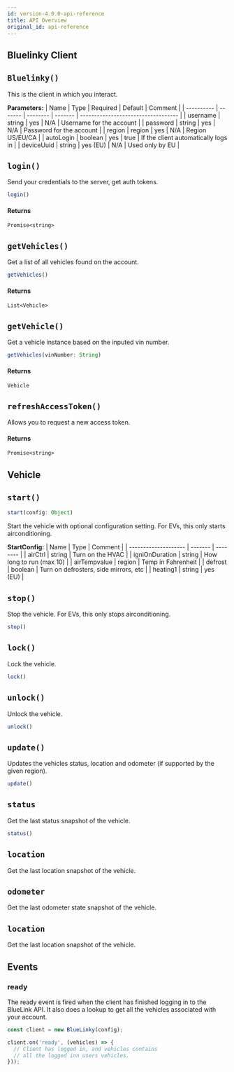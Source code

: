 ```yaml
---
id: version-4.0.0-api-reference
title: API Overview
original_id: api-reference
---
```


## Bluelinky Client

## `Bluelinky()`

This is the client in which you interact.

**Parameters:**
| Name       | Type    | Required | Default | Comment                             |
| ---------- | ------- | -------- | ------- | ----------------------------------- |
| username   | string  | yes      | N/A     | Username for the account            |
| password   | string  | yes      | N/A     | Password for the account            |
| region     | region  | yes      | N/A     | Region US/EU/CA                     |
| autoLogin  | boolean | yes      | true    | If the client automatically logs in |
| deviceUuid | string  | yes (EU) | N/A     | Used only by EU                     |


## `login()`
Send your credentials to the server, get auth tokens.

```js
login()
```

#### Returns
`Promise<string>`

## `getVehicles()`
Get a list of all vehicles found on the account.

```js
getVehicles()
```

#### Returns
`List<Vehicle>`

## `getVehicle()`

Get a vehicle instance based on the inputed vin number.

```js
getVehicles(vinNumber: String)
```

#### Returns
`Vehicle`

## `refreshAccessToken()`

Allows you to request a new access token.

#### Returns
`Promise<string>`

## Vehicle

## `start()`

```js
start(config: Object)
```

Start the vehicle with optional configuration setting.
For EVs, this only starts airconditioning.

**StartConfig:**
| Name                 | Type    | Comment |
| -------------------- | ------- | -------- |
| airCtrl              | string  | Turn on the HVAC                           |
| igniOnDuration       | string  | How long to run (max 10)                   |
| airTempvalue         | region  | Temp in Fahrenheit                         |
| defrost              | boolean | Turn on defrosters, side mirrors, etc      |
| heating1             | string  | yes (EU)                                   |


## `stop()`

Stop the vehicle.
For EVs, this only stops airconditioning.

```js
stop()
```

## `lock()`

Lock the vehicle.

```js
lock()
```


## `unlock()`

Unlock the vehicle.

```js
unlock()
```

## `update()`

Updates the vehicles status, location and odometer (if supported by the given region).

```js
update()
```

## `status`

Get the last status snapshot of the vehicle.

```js
status()
```


## `location`

Get the last location snapshot of the vehicle.

## `odometer`

Get the last odometer state snapshot of the vehicle.

## `location`

Get the last location snapshot of the vehicle.


## Events


### ready
The ready event is fired when the client has finished logging in to the BlueLink API. It also does a lookup to get all the vehicles associated with your account.
```js
const client = new BlueLinky(config);

client.on('ready', (vehicles) => {
  // Client has logged in, and vehicles contains
  // all the logged inn users vehicles.
}));
```
